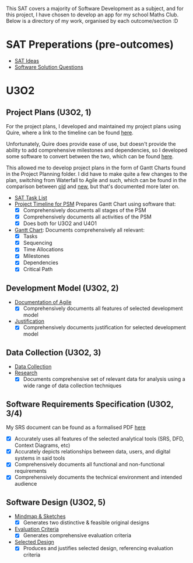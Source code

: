 This SAT covers a majority of Software Development as a subject, and for this project, I have chosen to develop an app
for my school Maths Club.
Below is a directory of my work, organised by each outcome/section :D

# SAT Preperations (pre-outcomes)

- [SAT Ideas](SAT%20Preperations/SAT%20Ideas.md)
- [Software Solution Questions](SAT%20Preperations/Software%20Solution%20Questions.md)

# U3O2

## Project Plans (U3O2, 1)

For the project plans, I developed and maintained my project plans using Quire, where a link to the timeline can be
found [here](https://quire.io/w/Garv_SAT?view=timeline).

Unfortunately, Quire does provide ease of use, but doesn't provide the ability to add comprehensive milestones and
dependencies, so I developed some software to convert between the two, which can be
found [here](../AOS2%20Programming/Code/Term%202/Weeks%201%20and%202/quire-to-excel).

This allowed me to develop project plans in the form of Gantt Charts found in the Project Planning folder. I did have to
make quite a few changes to the plan, switching from Waterfall to Agile and such, which can be found in the comparison
between [old](Project%20Plans/SAT%20Gantt%20Chart%20(old).xlsx) and [new](Project%20Plans/SAT%20Task%20List.xlsx), but
that's documented more later on.

- [SAT Task List](Project%20Plans/SAT%20Task%20List.xlsx)
- [Project Timeline for PSM](https://quire.io/w/Garv_SAT?view=timeline)
  Prepares Gantt Chart using software that:
    - [x] Comprehensively documents all stages of the PSM
    - [x] Comprehensively documents all activities of the PSM
    - [x] Does both for U3O2 and U4O1
- [Gantt Chart](Project%20Plans/SAT%20Task%20List.xlsx):
  Documents comprehensively all relevant:
    - [x] Tasks
    - [x] Sequencing
    - [x] Time Allocations
    - [x] Milestones
    - [x] Dependencies
    - [x] Critical Path

## Development Model (U3O2, 2)

- [Documentation of Agile](Project%20Plans/Development%20Model.md#agile)
  - [x] Comprehensively documents all features of selected development model
- [Justification](Project%20Plans/Development%20Model.md#selected-model)
  - [x] Comprehensively documents justification for selected development model

## Data Collection (U3O2, 3)

- [Data Collection](Data%20Collection/Data%20Collection.md)
- [Research](Data%20Collection/Research.md)
  - [x] Documents comprehensive set of relevant data for analysis using a wide range of data collection techniques

## Software Requirements Specification (U3O2, 3/4)

My SRS document can be found as a formalised PDF [here](SRS/Maths%20Club%20SRS.pdf)
- [x] Accurately uses all features of the selected analytical tools (SRS, DFD, Context Diagrams, etc)
- [x] Accurately depicts relationships between data, users, and digital systems in said tools
- [x] Comprehensively documents all functional and non-functional requirements
- [x] Comprehensively documents the technical environment and intended audience

## Software Design (U3O2, 5)

- [Mindmap & Sketches](Design%20Folio/Design.md#mindmap--sketches)
  - [x] Generates two distinctive & feasible original designs
- [Evaluation Criteria](Design%20Folio/Design.md#evaluation-criteria)
  - [x] Generates comprehensive evaluation criteria
- [Selected Design](Design%20Folio/Design.md#selected-design)
  - [x] Produces and justifies selected design, referencing evaluation criteria